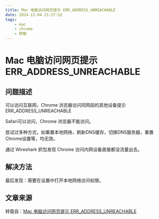 ```yaml
---
title: Mac 电脑访问网页提示 ERR_ADDRESS_UNREACHABLE
date: 2024-12-04 21:27:52
tags:
    - mac
    - chrome
    - 转载
---
```


# Mac 电脑访问网页提示 ERR_ADDRESS_UNREACHABLE

## 问题描述

可以访问互联网，Chrome 浏览器访问同网段的其他设备提示 ERR_ADDRESS_UNREACHABLE

Safari可以访问，Chrome 浏览器不能访问。

尝试过多种方式，如重置本地网络，刷新DNS缓存，切换DNS服务器，重置Chrome设置等，均无效。

通过 Wireshark 抓包发现 Chrome 访问内网设备直接都没流量出去。

## 解决方法

最后发现：需要在设置中打开本地网络访问权限。

## 文章来源

转载自：[Mac 电脑访问网页提示 ERR_ADDRESS_UNREACHABLE](https://blog.csdn.net/SL003/article/details/143151802)
